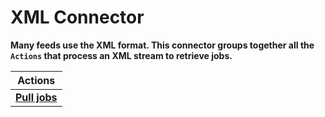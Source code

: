 # XML Connector
**Many feeds use the XML format. This connector groups together all the `Actions` that process an XML stream to retrieve jobs.**

| Actions |
| ------- |
| [**Pull jobs**](docs/pull_jobs.md) |